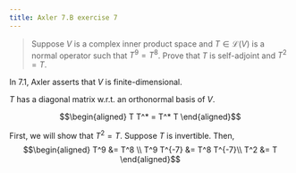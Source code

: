 ```yaml
---
title: Axler 7.B exercise 7
---
```


> Suppose $V$ is a complex inner product space and
> $T \in  \mathcal{L}(V)$ is a normal operator such that $T^9 = T^8$.
> Prove that $T$ is self-adjoint and $T^2 = T$.

In 7.1, Axler asserts that $V$ is finite-dimensional.

$T$ has a diagonal matrix w.r.t. an orthonormal basis of $V$.

$$\begin{aligned}
T T^* = T^* T
\end{aligned}$$

First, we will show that $T^2 = T$. Suppose $T$ is invertible. Then,
$$\begin{aligned}
T^9 &= T^8 \\
T^9 T^{-7}  &= T^8 T^{-7}\\
T^2 &= T
\end{aligned}$$
